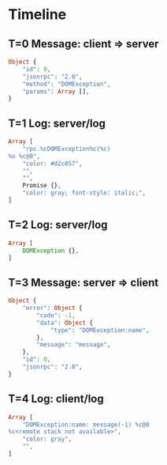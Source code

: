 # Timeline

## T=0 Message: client => server

```php
Object {
    "id": 0,
    "jsonrpc": "2.0",
    "method": "DOMException",
    "params": Array [],
}
```

## T=1 Log: server/log

```php
Array [
    "rpc.%cDOMException%c(%c)
%o %c@0",
    "color: #d2c057",
    "",
    "",
    Promise {},
    "color: gray; font-style: italic;",
]
```

## T=2 Log: server/log

```php
Array [
    DOMException {},
]
```

## T=3 Message: server => client

```php
Object {
    "error": Object {
        "code": -1,
        "data": Object {
            "type": "DOMException:name",
        },
        "message": "message",
    },
    "id": 0,
    "jsonrpc": "2.0",
}
```

## T=4 Log: client/log

```php
Array [
    "DOMException:name: message(-1) %c@0
%c<remote stack not available>",
    "color: gray",
    "",
]
```
